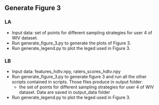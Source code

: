 ## Generate Figure 3

### LA
* Input data: set of points for different sampling strategies for user 4 of WIV dataset.
* Run generate_figure_3.py to generate the plots of Figure 3.
* Run generate_legend.py to plot the leged used in Figure 3.

### LB
* Input data: features_hdtv.npy, raters_scores_hdtv.npy
* Run generate_figure_3.py to generate figure 3 and run all the other scripts contained in scripts. Those files produce in output folder:
  * the set of points for different sampling strategies for user 4 of WIV dataset. Data are saved in output_data folder
* Run generate_legend.py to plot the leged used in Figure 3.